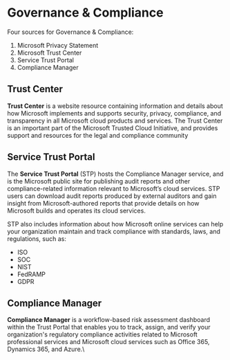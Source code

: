 # Governance & Compliance

Four sources for Governance & Compliance:

1. Microsoft Privacy Statement
2. Microsoft Trust Center
3. Service Trust Portal
4. Compliance Manager

## Trust Center

**Trust Center** is a website resource containing information and details about how Microsoft implements and supports security, privacy, compliance, and transparency in all Microsoft cloud products and services. The Trust Center is an important part of the Microsoft Trusted Cloud Initiative, and provides support and resources for the legal and compliance community

## Service Trust Portal

The **Service Trust Portal** (STP) hosts the Compliance Manager service, and is the Microsoft public site for publishing audit reports and other compliance-related information relevant to Microsoft’s cloud services. STP users can download audit reports produced by external auditors and gain insight from Microsoft-authored reports that provide details on how Microsoft builds and operates its cloud services.

STP also includes information about how Microsoft online services can help your organization maintain and track compliance with standards, laws, and regulations, such as:

* ISO
* SOC
* NIST
* FedRAMP
* GDPR

## Compliance Manager

**Compliance Manager** is a workflow-based risk assessment dashboard within the Trust Portal that enables you to track, assign, and verify your organization's regulatory compliance activities related to Microsoft professional services and Microsoft cloud services such as Office 365, Dynamics 365, and Azure.\
